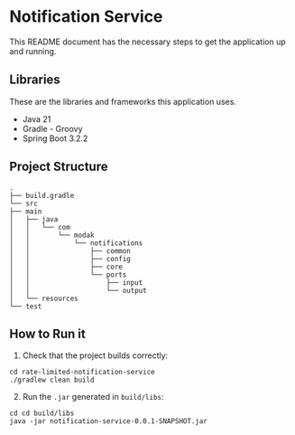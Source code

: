 # Notification Service

This README document has the necessary steps to get the application up and running.

## Libraries

These are the libraries and frameworks this application uses.

- Java 21
- Gradle - Groovy
- Spring Boot 3.2.2

## Project Structure

```
.
├── build.gradle
└── src
├── main
│   ├── java
│   │   └── com
│   │       └── modak
│   │           └── notifications
│   │               ├── common
│   │               ├── config
│   │               ├── core
│   │               └── ports
│   │                   ├── input
│   │                   └── output
│   └── resources
└── test
```
## How to Run it

1. Check that the project builds correctly:
```shell
cd rate-limited-notification-service
./gradlew clean build
```

2. Run the `.jar` generated in `build/libs`:
```shell
cd cd build/libs
java -jar notification-service-0.0.1-SNAPSHOT.jar
```